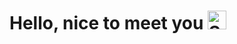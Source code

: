 # Hello, nice to meet you <img width="30" src="https://media0.giphy.com/media/LOnt6uqjD9OexmQJRB/giphy.gif" alt="Sunglasses emoji" />

<!--
**martin-petersen/martin-petersen** is a ✨ _special_ ✨ repository because its `README.md` (this file) appears on your GitHub profile.

Here are some ideas to get you started:

- 🔭 I’m currently working on ...
- 🌱 I’m currently learning ...
- 👯 I’m looking to collaborate on ...
- 🤔 I’m looking for help with ...
- 💬 Ask me about ...
- 📫 How to reach me: ...
- 😄 Pronouns: ...
- ⚡ Fun fact: ...
-->
